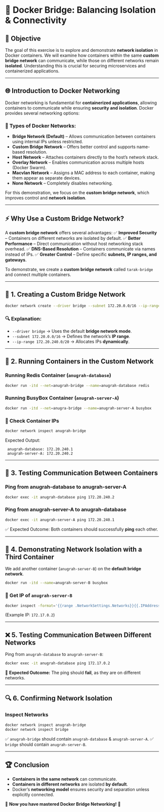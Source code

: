 # 🚀 Docker Bridge: Balancing Isolation & Connectivity

## 📌 Objective
The goal of this exercise is to explore and demonstrate **network isolation** in Docker containers. We will examine how containers within the same **custom bridge network** can communicate, while those on different networks remain **isolated**. Understanding this is crucial for securing microservices and containerized applications.  

---

## 🌐 Introduction to Docker Networking
Docker networking is fundamental for **containerized applications**, allowing containers to communicate while ensuring **security and isolation**. Docker provides several networking options:

### 🔹 Types of Docker Networks:
- **Bridge Network (Default)** – Allows communication between containers using internal IPs unless restricted.
- **Custom Bridge Network** – Offers better control and supports name-based resolution.
- **Host Network** – Attaches containers directly to the host’s network stack.
- **Overlay Network** – Enables communication across multiple hosts (Docker Swarm).
- **Macvlan Network** – Assigns a MAC address to each container, making them appear as separate devices.
- **None Network** – Completely disables networking.

For this demonstration, we focus on the **custom bridge network**, which improves control and **network isolation**.

---

## ⚡ Why Use a Custom Bridge Network?
A **custom bridge network** offers several advantages:
✅ **Improved Security** – Containers on different networks are isolated by default.
✅ **Better Performance** – Direct communication without host networking stack overhead.
✅ **DNS-Based Resolution** – Containers communicate via names instead of IPs.
✅ **Greater Control** – Define specific **subnets, IP ranges, and gateways**.

To demonstrate, we create a **custom bridge network** called `tarak-bridge` and connect multiple containers.

---

## 🔧 1. Creating a Custom Bridge Network
```bash
docker network create --driver bridge --subnet 172.20.0.0/16 --ip-range 172.20.240.0/20 anugrah-bridge
```
### 🔍 Explanation:
- `--driver bridge` → Uses the default **bridge network mode**.
- `--subnet 172.20.0.0/16` → Defines the network’s **IP range**.
- `--ip-range 172.20.240.0/20` → Allocates IPs **dynamically**.

---

## 🚀 2. Running Containers in the Custom Network
### Running **Redis Container** (`anugrah-database`)
```bash
docker run -itd --net=anugrah-bridge --name=anugrah-database redis
```
### Running **BusyBox Container** (`anugrah-server-A`)
```bash
docker run -itd --net=anugra-bridge --name=anugrah-server-A busybox
```

### 📌 Check Container IPs
```bash
docker network inspect anugrah-bridge
```
Expected Output:
```
 anugrah-database: 172.20.240.1
 anugrah-server-A: 172.20.240.2
```

---

## 🔄 3. Testing Communication Between Containers
### Ping from **anugrah-database** to **anugrah-server-A**
```bash
docker exec -it anugrah-database ping 172.20.240.2
```
### Ping from **anugrah-server-A** to **anugrah-database**
```bash
docker exec -it anugrah-server-A ping 172.20.240.1
```
✅ Expected Outcome: Both containers should successfully **ping** each other.

---

## 🚧 4. Demonstrating Network Isolation with a Third Container
We add another container (`anugrah-server-B`) on the **default bridge network**.
```bash
docker run -itd --name=anugrah-server-B busybox
```
### 📌 Get IP of `anugrah-server-B`
```bash
docker inspect -format='{{range .NetworkSettings.Networks}}{{.IPAddress}}{{end}}' anugrah-server-B
```
(Example IP: `172.17.0.2`)

---

## ❌ 5. Testing Communication Between Different Networks
Ping from `anugrah-database` to `anugrah-server-B`:
```bash
docker exec -it anugrah-database ping 172.17.0.2
```
🚨 **Expected Outcome:** The ping should **fail**, as they are on different networks.

---

## 🔍 6. Confirming Network Isolation
### Inspect Networks
```bash
docker network inspect anugrah-bridge
docker network inspect bridge
```
✅ `anugrah-bridge` should contain `anugrah-database` & `anugrah-server-A`.
✅ `bridge` should contain `anugrah-server-B`.

---

## 🏆 Conclusion
- **Containers in the same network** can communicate.
- **Containers in different networks** are isolated **by default**.
- Docker’s **networking model** ensures security and separation unless explicitly connected.

🚀 **Now you have mastered Docker Bridge Networking!** 🎯
